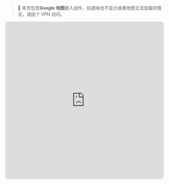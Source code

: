 
> 📍 本页包含**Google 地图**嵌入组件，如遇啥也不显示或者地图无法加载的情况，请挂个 VPN 访问。
<div class="container">
<center>
<div style="max-width: 960px; margin: 0 auto;">
  <iframe 
    src="https://www.google.com/maps/d/u/0/embed?mid=1l-FjUNA1vmyzuIZcH88-c9KHSLpC30s&ehbc=2E312F"
    width="100%"
    height="500"
    style="border:0; border-radius: 8px; display: block;"
    allowfullscreen
    loading="lazy">
  </iframe>
</div>
</center>
</div>